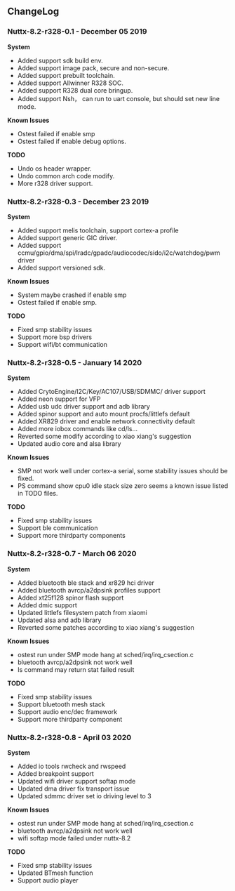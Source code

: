 ## ChangeLog

### Nuttx-8.2-r328-0.1 - December 05 2019
**System**
- Added support sdk build env.
- Added support image pack, secure and non-secure.
- Added support prebuilt toolchain.
- Added support Allwinner R328 SOC.
- Added support R328 dual core bringup.
- Added support Nsh， can run to uart console, but should set new line mode.

**Known Issues**
- Ostest failed if enable smp
- Ostest failed if enable debug options.

**TODO**
- Undo os header wrapper.
- Undo common arch code modify.
- More r328 driver support.

### Nuttx-8.2-r328-0.3 - December 23 2019
**System**
- Added support melis toolchain, support cortex-a profile
- Added support generic GIC driver.
- Added support ccmu/gpio/dma/spi/lradc/gpadc/audiocodec/sido/i2c/watchdog/pwm driver
- Added support versioned sdk.

**Known Issues**
- System maybe crashed if enable smp
- Ostest failed if enable smp.

**TODO**
- Fixed smp stability issues
- Support more bsp drivers
- Support wifi/bt communication

### Nuttx-8.2-r328-0.5 - January 14 2020
**System**
- Added CrytoEngine/I2C/Key/AC107/USB/SDMMC/ driver support
- Added neon support for VFP
- Added usb udc driver support and adb library
- Added spinor support and auto mount procfs/littlefs default
- Added XR829 driver and enable network connectivity default
- Added more iobox commands like cd/ls...
- Reverted some modify according to xiao xiang's suggestion
- Updated audio core and alsa library

**Known Issues**
- SMP not work well under cortex-a serial, some stability issues should be fixed.
- PS command show cpu0 idle stack size zero seems a known issue listed in TODO files.

**TODO**
- Fixed smp stability issues
- Support ble communication
- Support more thirdparty components

### Nuttx-8.2-r328-0.7 - March 06 2020
**System**
- Added bluetooth ble stack and xr829 hci driver
- Added bluetooth avrcp/a2dpsink profiles support
- Added xt25f128 spinor flash support
- Added dmic support
- Updated littlefs filesystem patch from xiaomi
- Updated alsa and adb library
- Reverted some patches according to xiao xiang's suggestion

**Known Issues**
- ostest run under SMP mode hang at sched/irq/irq_csection.c
- bluetooth avrcp/a2dpsink not work well
- ls command may return stat failed result

**TODO**
- Fixed smp stability issues
- Support bluetooth mesh stack
- Support audio enc/dec framework
- Support more thirdparty component


### Nuttx-8.2-r328-0.8 - April 03 2020
**System**
- Added io tools rwcheck and rwspeed
- Added breakpoint support
- Updated wifi driver support softap mode
- Updated dma driver fix transport issue
- Updated sdmmc driver set io driving level to 3

**Known Issues**
- ostest run under SMP mode hang at sched/irq/irq_csection.c
- bluetooth avrcp/a2dpsink not work well
- wifi softap mode failed under nuttx-8.2

**TODO**
- Fixed smp stability issues
- Updated BTmesh function
- Support audio player

